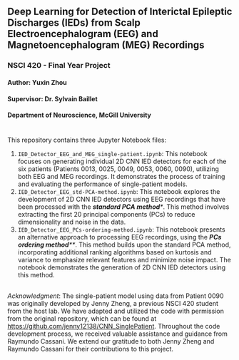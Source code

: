 ## Deep Learning for Detection of Interictal Epileptic Discharges (IEDs) from Scalp Electroencephalogram (EEG) and Magnetoencephalogram (MEG) Recordings

### NSCI 420 - Final Year Project

#### Author: Yuxin Zhou

#### Supervisor: Dr. Sylvain Baillet

#### Department of Neuroscience, McGill University

#

This repository contains three Jupyter Notebook files:

1. `IED_Detector_EEG_and_MEG_single-patient.ipynb`: This notebook focuses on generating individual 2D CNN IED detectors for each of the six patients (Patients 0013, 0025, 0049, 0053, 0060, 0090), utilizing both EEG and MEG recordings. It demonstrates the process of training and evaluating the performance of single-patient models.
2. `IED_Detector_EEG_std-PCA-method.ipynb`: This notebook explores the development of 2D CNN IED detectors using EEG recordings that have been processed with the _**standard PCA method***_. This method involves extracting the first 20 principal components (PCs) to reduce dimensionality and noise in the data.
3. `IED_Detector_EEG_PCs-ordering-method.ipynb`: This notebook presents an alternative approach to processing EEG recordings, using the _**PCs ordering method****_. This method builds upon the standard PCA method, incorporating additional ranking algorithms based on kurtosis and variance to emphasize relevant features and minimize noise impact. The notebook demonstrates the generation of 2D CNN IED detectors using this method.

##

_Acknowledgment_: The single-patient model using data from Patient 0090 was originally developed by Jenny Zheng, a previous NSCI 420 student from the host lab. We have adapted and utilized the code with permission from the original repository, which can be found at https://github.com/jenny12138/CNN_SinglePatient. Throughout the code development process, we received valuable assistance and guidance from Raymundo Cassani. We extend our gratitude to both Jenny Zheng and Raymundo Cassani for their contributions to this project.
